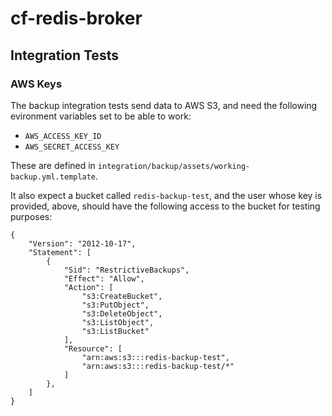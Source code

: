 cf-redis-broker
===============

## Integration Tests
### AWS Keys
The backup integration tests send data to AWS S3, and need the following
evironment variables set to be able to work:

* `AWS_ACCESS_KEY_ID`
* `AWS_SECRET_ACCESS_KEY`

These are defined in `integration/backup/assets/working-backup.yml.template`.

It also expect a bucket called `redis-backup-test`, and the user whose key is
provided, above, should have the following access to the bucket for testing
purposes:

    {
        "Version": "2012-10-17",
        "Statement": [
            {
                "Sid": "RestrictiveBackups",
                "Effect": "Allow",
                "Action": [
                    "s3:CreateBucket",
                    "s3:PutObject",
                    "s3:DeleteObject",
                    "s3:ListObject",
                    "s3:ListBucket"
                ],
                "Resource": [
                    "arn:aws:s3:::redis-backup-test",
                    "arn:aws:s3:::redis-backup-test/*"
                ]
            },
        ]
    }

